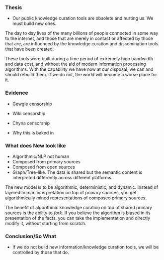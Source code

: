 <!-- title: Knowledge Curation -->

### Thesis
- Our public knowledge curation tools are obsolete and hurting us. We must build new ones.

The day to day lives of the many billions of people connected in some way to the internet, and those that are merely in contact or affected by those that are, are influenced by the knowledge curation and dissemination tools that have been created.

These tools were built during a time period of extremely high bandwidth and data cost, and without the aid of modern information processing algorithms. With the capability we have now at our disposal, we can and should rebuild them. If we do not, the world will become a worse place for it.

### Evidence

- Gewgle censorship
- Wiki censorship
- Chyna censorship


- Why this is baked in



### What does New look like

- Algorithmic/NLP not human
- Composed from primary sources
- Composed from open sources
- Graph/Tree-like. The data is shared but the semantic content is interpreted differently across different platforms.

The new model is to be algorithmic, deterministic, and dynamic. Instead of layered human interpretation on top of primary sources, you get algorithmically mined representations of composed primary sources.  

The benefit of algorithmic knowledge curation on top of shared primary sources is the ability to *fork*. If you believe the algorithm is biased in its presentation of the facts, you can take the implementation and directly modify it, without starting from scratch.

### Conclusion/So What

- If we do not build new information/knowledge curation tools, we will be controlled by those that do.
